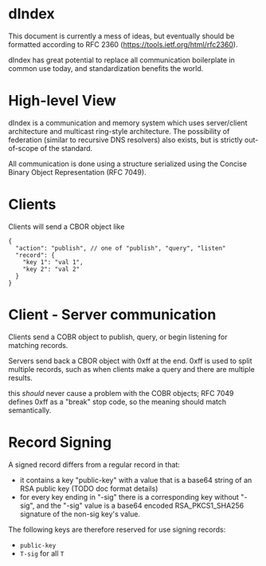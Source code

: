 
# dIndex

This document is currently a mess of ideas, but eventually should be
formatted according to RFC 2360 (https://tools.ietf.org/html/rfc2360).

dIndex has great potential to replace all communication boilerplate
in common use today, and standardization benefits the world.

# High-level View

dIndex is a communication and memory system which uses server/client
architecture and multicast ring-style architecture. The possibility
of federation (similar to recursive DNS resolvers) also exists,
but is strictly out-of-scope of the standard.

All communication is done using a structure serialized using
the Concise Binary Object Representation (RFC 7049).

# Clients

Clients will send a CBOR object like

```
{
  "action": "publish", // one of "publish", "query", "listen"
  "record": {
    "key 1": "val 1",
    "key 2": "val 2"
  }
}
```

# Client - Server communication

Clients send a COBR object to publish, query, or begin listening for matching records.

Servers send back a CBOR object with 0xff at the end. 0xff is used to split multiple
records, such as when clients make a query and there are multiple results.

this _should_ never cause a problem with the COBR objects; RFC 7049 defines 0xff as
a "break" stop code, so the meaning should match semantically.

# Record Signing

A signed record differs from a regular record in that:

 - it contains a key "public-key" with a value that is a base64 string of an RSA public key (TODO doc format details)
 - for every key ending in "-sig" there is a corresponding key without "-sig", and the "-sig" value is a base64 encoded RSA_PKCS1_SHA256 signature of the non-sig key's value.

The following keys are therefore reserved for use signing records:

 - `public-key`
 - `T-sig` for all `T`


